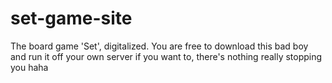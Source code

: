 # set-game-site

The board game 'Set', digitalized. You are free to download this bad boy and run it off your own server if you want to, there's nothing really stopping you haha